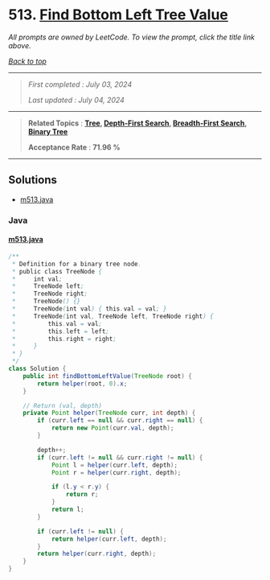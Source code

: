 # 513. [Find Bottom Left Tree Value](<https://leetcode.com/problems/find-bottom-left-tree-value>)

*All prompts are owned by LeetCode. To view the prompt, click the title link above.*

*[Back to top](<../README.md>)*

------

> *First completed : July 03, 2024*
>
> *Last updated : July 04, 2024*

------

> **Related Topics** : **[Tree](<by_topic/Tree.md>), [Depth-First Search](<by_topic/Depth-First Search.md>), [Breadth-First Search](<by_topic/Breadth-First Search.md>), [Binary Tree](<by_topic/Binary Tree.md>)**
>
> **Acceptance Rate** : **71.96 %**

------

## Solutions

- [m513.java](<../my-submissions/m513.java>)
### Java
#### [m513.java](<../my-submissions/m513.java>)
```Java
/**
 * Definition for a binary tree node.
 * public class TreeNode {
 *     int val;
 *     TreeNode left;
 *     TreeNode right;
 *     TreeNode() {}
 *     TreeNode(int val) { this.val = val; }
 *     TreeNode(int val, TreeNode left, TreeNode right) {
 *         this.val = val;
 *         this.left = left;
 *         this.right = right;
 *     }
 * }
 */
class Solution {
    public int findBottomLeftValue(TreeNode root) {
        return helper(root, 0).x;
    }

    // Return (val, depth)
    private Point helper(TreeNode curr, int depth) {
        if (curr.left == null && curr.right == null) {
            return new Point(curr.val, depth);
        }

        depth++;
        if (curr.left != null && curr.right != null) {
            Point l = helper(curr.left, depth);
            Point r = helper(curr.right, depth);

            if (l.y < r.y) {
                return r;
            }
            return l;
        }

        if (curr.left != null) {
            return helper(curr.left, depth);
        }
        return helper(curr.right, depth);
    }
}
```

